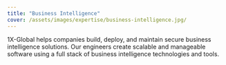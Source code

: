 ```yaml
---
title: "Business Intelligence"
cover: /assets/images/expertise/business-intelligence.jpg/
---
```


1X-Global helps companies build, deploy, and maintain secure business intelligence solutions. Our engineers create scalable and manageable software using a full stack of business intelligence technologies and tools.
